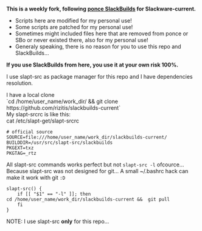 **This is a weekly fork, following [ponce SlackBuilds](https://github.com/Ponce/slackbuilds) for Slackware-current.**
<ul>
  <li>Scripts here are modified for my personal use!
  <li> Some scripts are patched for my personal use!
  <li> Sometimes might included files here that are removed from ponce or SBo or never existed there, also for my personal use!
  <li> Generaly speaking, there is no reason for you to use this repo and SlackBuilds... 
  </ul>

 **If you use SlackBuilds from here, you use it at your own risk 100%.**<br>
<p>
I use slapt-src as package manager for this repo and I have dependencies resolution.<br>
 <p>I have a local clone 
 <br>`cd /home/user_name/work_dir/ && git clone https://github.com/rizitis/slackbuilds-current`<br>
  My slapt-srcrc is like this:<br>
 cat /etc/slapt-get/slapt-srcrc<br>

 ```
# official source
SOURCE=file:///home/user_name/work_dir/slackbuilds-current/
BUILDDIR=/usr/src/slapt-src/slackbuilds
PKGEXT=txz
PKGTAG=_rtz
```

All slapt-src commands works perfect but not `slapt-src -l` ofcource... <br>
Because slapt-src was not designed for git... A small ~/.bashrc hack can make it work with git `:D` <br>
```
slapt-src() {
    if [[ "$1" == "-l" ]]; then
cd /home/user_name/work_dir/slackbuilds-current &&  git pull
    fi
}
```
NOTE: I use slapt-src **only** for this repo...


